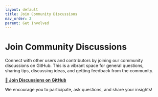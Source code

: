 ```yaml
---
layout: default
title: Join Community Discussions
nav_order: 2
parent: Get Involved
---
```


# Join Community Discussions

Connect with other users and contributors by joining our community discussions on GitHub. This is a vibrant space for general questions, sharing tips, discussing ideas, and getting feedback from the community.

[**💬 Join Discussions on GitHub**](https://github.com/orgs/html2rss/discussions)

We encourage you to participate, ask questions, and share your insights!
